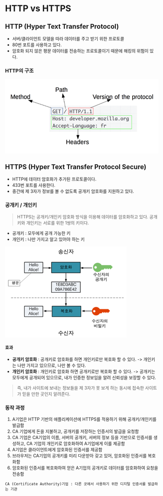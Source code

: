 # HTTP vs HTTPS

## HTTP (Hyper Text Transfer Protocol)

- 서버/클라이언트 모델을 따라 데이터를 주고 받기 위한 프로토콜
- 80번 포트를 사용하고 있다.
- 암호화 되지 않은 평문 데이터를 전송하는 프로토콜이기 때문에 해킹의 위험이 있다.

### HTTP의 구조

![structure-of-http](../../images/structure-of-http.png "structure-of-http")

## HTTPS (Hyper Text Transfer Protocol Secure)

- HTTP에 데이터 암호화가 추가된 프로토콜이다.
- 433번 포트를 사용한다.
- 중간에 제 3자가 정보를 볼 수 없도록 공개키 암호화를 지원하고 있다.

### 공개키 / 개인키

> HTTPS는 공개키/개인키 암호화 방식을 이용해 데이터를 암호화하고 있다. 공개키와 개인키는 서로를 위한 1쌍의 키이다.

- 공개키 : 모두에게 공개 가능한 키
- 개인키 : 나만 가지고 알고 있어야 하는 키

![structure-of-https](../../images/structure-of-https.png "structure-of-https")

#### 효과

- **공개키 암호화** : 공개키로 암호화를 하면 개인키로만 복호화 할 수 있다. -> 개인키는 나만 가지고 있으므로, 나만 볼 수 있다.
- **개인키 암호화** : 개인키로 암호화 하면 공개키로만 복호화 할 수 있다. -> 공개키는 모두에게 공개되어 있으므로, 내가 인증한 정보임을 알려 신뢰성을 보장할 수 있다.

> 즉, 내가 사이트에 보내는 정보들을 제 3자가 못 보게 하는 동시에 접속한 사이트가 믿을 만한 곳인지 알려준다.

### 동작 과정

1. A기업은 HTTP 기반의 애플리케이션에 HTTPS를 적용하기 위해 공개키/개인키를 발급함
2. CA 기업에게 돈을 지불하고, 공개키를 저장하는 인증서의 발급을 요청함
3. CA 기업은 CA기업의 이름, 서버의 공개키, 서버의 정보 등을 기반으로 인증서를 생성하고, CA 기업의 개인키로 암호화하여 A기업에게 이를 제공함
4. A기업은 클라이언트에게 암호화된 인증서를 제공함
5. 브라우저는 CA기업의 공개키를 미리 다운받아 갖고 있어, 암호화된 인증서를 복호화함
6. 암호화된 인증서를 복호화하여 얻은 A기업의 공개키로 데이터를 암호화하여 요청을 전송함

`CA (Certificate Authority)기업 : 다른 곳에서 사용하기 위한 디지털 인증서를 발급하는 기관`
